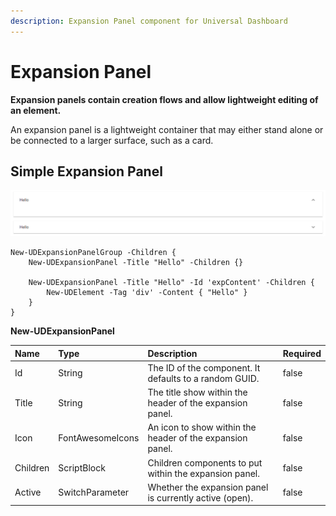 ```yaml
---
description: Expansion Panel component for Universal Dashboard
---
```


# Expansion Panel

**Expansion panels contain creation flows and allow lightweight editing of an element.**

An expansion panel is a lightweight container that may either stand alone or be connected to a larger surface, such as a card.

## Simple Expansion Panel

![](../../../.gitbook/assets/image%20%2878%29.png)

```text
New-UDExpansionPanelGroup -Children {
    New-UDExpansionPanel -Title "Hello" -Children {}

    New-UDExpansionPanel -Title "Hello" -Id 'expContent' -Children {
        New-UDElement -Tag 'div' -Content { "Hello" }
    }
}
```



**New-UDExpansionPanel**

| Name | Type | Description | Required |
| :--- | :--- | :--- | :--- |
| Id | String | The ID of the component. It defaults to a random GUID. | false |
| Title | String | The title show within the header of the expansion panel. | false |
| Icon | FontAwesomeIcons | An icon to show within the header of the expansion panel. | false |
| Children | ScriptBlock | Children components to put within the expansion panel. | false |
| Active | SwitchParameter | Whether the expansion panel is currently active \(open\). | false |


